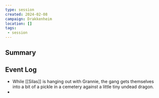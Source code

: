 ```yaml
---
type: session
created: 2024-02-08
campaign: Drakkenheim
location: []
tags:
 - session
---
```



## Summary

## Event Log

- While [[Silas]] is hanging out with Grannie, the gang gets themselves into a bit of a pickle in a cemetery against a little tiny undead dragon.
-  

